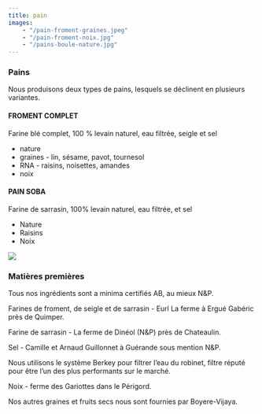 ```yaml
---
title: pain
images:
    - "/pain-froment-graines.jpeg"
    - "/pain-froment-noix.jpg"
    - "/pains-boule-nature.jpg"
---
```


### Pains

Nous produisons deux types de pains, lesquels se déclinent en plusieurs variantes.

#### FROMENT COMPLET 

Farine blé complet, 100 % levain naturel, eau filtrée, seigle et sel
- nature
- graines - lin, sésame, pavot, tournesol
- RNA - raisins, noisettes, amandes
- noix

#### PAIN SOBA 

Farine de sarrasin, 100% levain naturel, eau filtrée, et sel
- Nature
- Raisins
- Noix

![](/sarrasin-raisins.jpeg)
  
### Matières premières

Tous nos ingrédients sont a minima certifiés AB, au mieux N&P.

Farines de froment, de seigle et de sarrasin - Eurl La ferme à Ergué Gabéric près de Quimper.

Farine de sarrasin - La ferme de Dinéol (N&P) près de Chateaulin.

Sel - Camille et Arnaud Guillonnet à Guérande sous mention N&P.

Nous utilisons le système Berkey pour filtrer l’eau du robinet, filtre réputé pour être l’un des plus performants sur le marché.

Noix - ferme des Gariottes dans le Périgord.

Nos autres graines et fruits secs nous sont fournies par Boyere-Vijaya.



